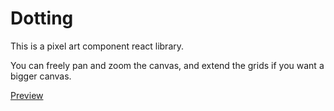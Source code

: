 # Dotting

This is a pixel art component react library.

You can freely pan and zoom the canvas, and extend the grids if you want a bigger canvas.

[Preview](https://hunkim98.github.io/dotting/?path=/story/dotting--primary)
